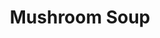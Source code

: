 ---
title: Mushroom Soup
metadata:
  servings: '6'
  course: Main
  title: Mushroom Soup
ingredients:
- name: onion
  amount: '1'
- name: red lentils
  amount: 200 g
- name: stock
  amount: 1500 ml
- name: diced mushrooms
  amount: 400 g
- name: mixed herbs
  amount: some
- name: coconut milk
  amount: 400ml
- name: garlic cloves
  amount: '4'
cookware:
- name: pressure cooker
- name: mixing bowl
- name: soup blender
steps:
- description: Dice the garlic cloves and onion.
- description: Put the pressure cooker on browning mode and cook the onion and garlic
    until they're soft.
- description: Add the diced mushrooms, red lentils, coconut milk, stock and mixed
    herbs to the pot and pressure cook for 10 minutes.
- description: Pour out into a mixing bowl and leave until it cools a little.
- description: Use a soup blender to blend into a smooth soup.

---